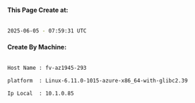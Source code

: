 
   
#### This Page Create at:

```bash

2025-06-05 - 07:59:31 UTC

```

#### Create By Machine:

```bash

Host Name : fv-az1945-293

platform  : Linux-6.11.0-1015-azure-x86_64-with-glibc2.39

Ip Local  : 10.1.0.85

```

